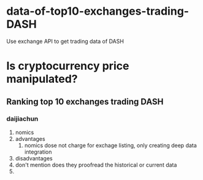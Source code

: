 
# data-of-top10-exchanges-trading-DASH
Use exchange API to get trading data of DASH


# Is cryptocurrency price manipulated?

## Ranking top 10 exchanges trading DASH

### daijiachun
1. nomics 
 1. advantages
    1. nomics dose not charge for exchage listing, only creating deep data integration
 2. disadvantages
  1. don't mention does they proofread the historical or current data 
2.
